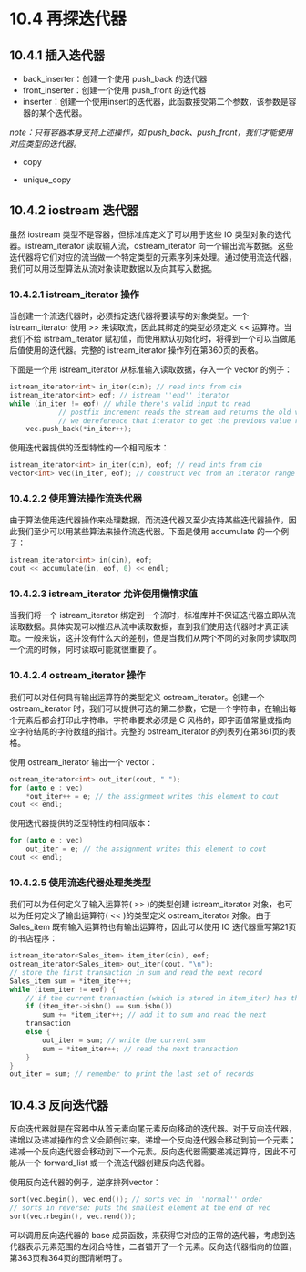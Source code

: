 # 10.4 再探迭代器

## 10.4.1 插入迭代器

- back_inserter：创建一个使用 push_back 的迭代器
- front_inserter：创建一个使用 push_front 的迭代器
- inserter：创建一个使用insert的迭代器，此函数接受第二个参数，该参数是容器的某个迭代器。

*note：只有容器本身支持上述操作，如 push_back、push_front，我们才能使用对应类型的迭代器。*

- copy

- unique_copy

## 10.4.2 iostream 迭代器

虽然 iostream 类型不是容器，但标准库定义了可以用于这些 IO 类型对象的迭代器。istream_iterator 读取输入流，ostream_iterator 向一个输出流写数据。这些迭代器将它们对应的流当做一个特定类型的元素序列来处理。通过使用流迭代器，我们可以用泛型算法从流对象读取数据以及向其写入数据。

### 10.4.2.1 istream_iterator 操作

当创建一个流迭代器时，必须指定迭代器将要读写的对象类型。一个 istream_iterator 使用 >> 来读取流，因此其绑定的类型必须定义 << 运算符。当我们不给 istream_iterator 赋初值，而使用默认初始化时，将得到一个可以当做尾后值使用的迭代器。完整的 istream_iterator 操作列在第360页的表格。

下面是一个用 istream_iterator 从标准输入读取数据，存入一个 vector 的例子：

```c++
istream_iterator<int> in_iter(cin); // read ints from cin
istream_iterator<int> eof; // istream ''end'' iterator
while (in_iter != eof) // while there's valid input to read
			// postfix increment reads the stream and returns the old value of the iterator
		    // we dereference that iterator to get the previous value read from the stream
	vec.push_back(*in_iter++);
```

使用迭代器提供的泛型特性的一个相同版本：

```c++
istream_iterator<int> in_iter(cin), eof; // read ints from cin
vector<int> vec(in_iter, eof); // construct vec from an iterator range
```

### 10.4.2.2 使用算法操作流迭代器

由于算法使用迭代器操作来处理数据，而流迭代器又至少支持某些迭代器操作，因此我们至少可以用某些算法来操作流迭代器。下面是使用 accumulate 的一个例子：

```c++
istream_iterator<int> in(cin), eof;
cout << accumulate(in, eof, 0) << endl;
```

### 10.4.2.3 istream_iterator 允许使用懒惰求值

当我们将一个 istream_iterator 绑定到一个流时，标准库并不保证迭代器立即从流读取数据。具体实现可以推迟从流中读取数据，直到我们使用迭代器时才真正读取。一般来说，这并没有什么大的差别，但是当我们从两个不同的对象同步读取同一个流的时候，何时读取可能就很重要了。

### 10.4.2.4 ostream_iterator 操作

我们可以对任何具有输出运算符的类型定义 ostream_iterator。创建一个 ostream_iterator 时，我们可以提供可选的第二参数，它是一个字符串，在输出每个元素后都会打印此字符串。字符串要求必须是 C 风格的，即字面值常量或指向空字符结尾的字符数组的指针。完整的 ostream_iterator 的列表列在第361页的表格。

使用 ostream_iterator 输出一个 vector：

```c++
ostream_iterator<int> out_iter(cout, " ");
for (auto e : vec)
	*out_iter++ = e; // the assignment writes this element to cout
cout << endl;
```

使用迭代器提供的泛型特性的相同版本：

```c++
for (auto e : vec)
	out_iter = e; // the assignment writes this element to cout
cout << endl;
```

### 10.4.2.5 使用流迭代器处理类类型

我们可以为任何定义了输入运算符( >> )的类型创建 istream_iterator 对象，也可以为任何定义了输出运算符( << )的类型定义 ostream_iterator 对象。由于 Sales_item 既有输入运算符也有输出运算符，因此可以使用 IO 迭代器重写第21页的书店程序：

```c++
istream_iterator<Sales_item> item_iter(cin), eof;
ostream_iterator<Sales_item> out_iter(cout, "\n");
// store the first transaction in sum and read the next record
Sales_item sum = *item_iter++;
while (item_iter != eof) {
	// if the current transaction (which is stored in item_iter) has the same ISBN
	if (item_iter->isbn() == sum.isbn())
		sum += *item_iter++; // add it to sum and read the next
	transaction
	else {
		out_iter = sum; // write the current sum
		sum = *item_iter++; // read the next transaction
	}
}
out_iter = sum; // remember to print the last set of records
```

## 10.4.3 反向迭代器

反向迭代器就是在容器中从首元素向尾元素反向移动的迭代器。对于反向迭代器，递增以及递减操作的含义会颠倒过来。递增一个反向迭代器会移动到前一个元素；递减一个反向迭代器会移动到下一个元素。反向迭代器需要递减运算符，因此不可能从一个 forward_list 或一个流迭代器创建反向迭代器。

使用反向迭代器的例子，逆序排列vector：

```c++
sort(vec.begin(), vec.end()); // sorts vec in ''normal'' order
// sorts in reverse: puts the smallest element at the end of vec
sort(vec.rbegin(), vec.rend());
```

可以调用反向迭代器的 base 成员函数，来获得它对应的正常的迭代器，考虑到迭代器表示元素范围的左闭合特性，二者错开了一个元素。反向迭代器指向的位置，第363页和364页的图清晰明了。

